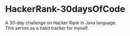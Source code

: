 # HackerRank-30daysOfCode
A 30-day challenge on Hacker Rank in Java language.<br /> 
This serves as a habit tracker for myself.
